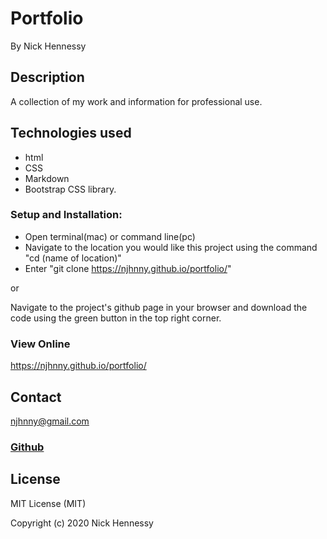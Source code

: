 # Portfolio
By Nick Hennessy
## Description
A collection of my work and information for professional use.
## Technologies used
* html
* CSS
* Markdown
* Bootstrap CSS library.

### Setup and Installation:
* Open terminal(mac) or command line(pc)
* Navigate to the location you would like this project using the command "cd (name of location)"
* Enter "git clone https://njhnny.github.io/portfolio/"

or

Navigate to the project's github page in your browser and download the code using the green button in the top right corner.

### View Online
https://njhnny.github.io/portfolio/
## Contact
njhnny@gmail.com
### [Github](https://github.com/njhnny/portfolio)
## License
 
MIT License (MIT)

Copyright (c) 2020 Nick Hennessy